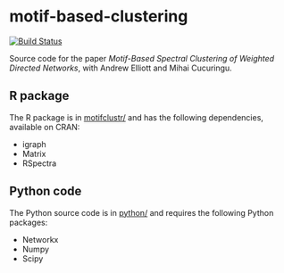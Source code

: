 # motif-based-clustering

[![Build Status](https://travis-ci.com/WGUNDERWOOD/motif-based-clustering.svg?branch=master)](https://travis-ci.com/github/WGUNDERWOOD/motif-based-clustering)

Source code for the paper
*Motif-Based Spectral Clustering of Weighted Directed Networks*,
with
Andrew Elliott
and
Mihai Cucuringu.

## R package

The R package is in [motifclustr/](./motifclustr/)
and has the following dependencies,
available on
CRAN:

- igraph
- Matrix
- RSpectra

## Python code

The Python source code is in [python/](./python/)
and requires the following Python packages:

- Networkx
- Numpy
- Scipy

